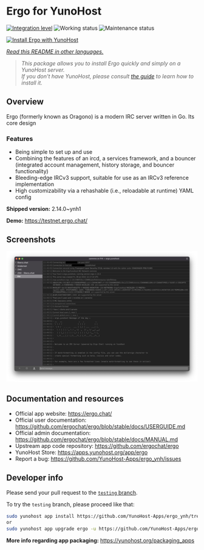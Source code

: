 <!--
N.B.: This README was automatically generated by <https://github.com/YunoHost/apps/tree/master/tools/readme_generator>
It shall NOT be edited by hand.
-->

# Ergo for YunoHost

[![Integration level](https://dash.yunohost.org/integration/ergo.svg)](https://ci-apps.yunohost.org/ci/apps/ergo/) ![Working status](https://ci-apps.yunohost.org/ci/badges/ergo.status.svg) ![Maintenance status](https://ci-apps.yunohost.org/ci/badges/ergo.maintain.svg)

[![Install Ergo with YunoHost](https://install-app.yunohost.org/install-with-yunohost.svg)](https://install-app.yunohost.org/?app=ergo)

*[Read this README in other languages.](./ALL_README.md)*

> *This package allows you to install Ergo quickly and simply on a YunoHost server.*  
> *If you don't have YunoHost, please consult [the guide](https://yunohost.org/install) to learn how to install it.*

## Overview

Ergo (formerly known as Oragono) is a modern IRC server written in Go. Its core design 

### Features

- Being simple to set up and use
- Combining the features of an ircd, a services framework, and a bouncer (integrated account management, history storage, and bouncer functionality)
- Bleeding-edge IRCv3 support, suitable for use as an IRCv3 reference implementation
- High customizability via a rehashable (i.e., reloadable at runtime) YAML config



**Shipped version:** 2.14.0~ynh1

**Demo:** <https://testnet.ergo.chat/>

## Screenshots

![Screenshot of Ergo](./doc/screenshots/textual.jpg)

## Documentation and resources

- Official app website: <https://ergo.chat/>
- Official user documentation: <https://github.com/ergochat/ergo/blob/stable/docs/USERGUIDE.md>
- Official admin documentation: <https://github.com/ergochat/ergo/blob/stable/docs/MANUAL.md>
- Upstream app code repository: <https://github.com/ergochat/ergo>
- YunoHost Store: <https://apps.yunohost.org/app/ergo>
- Report a bug: <https://github.com/YunoHost-Apps/ergo_ynh/issues>

## Developer info

Please send your pull request to the [`testing` branch](https://github.com/YunoHost-Apps/ergo_ynh/tree/testing).

To try the `testing` branch, please proceed like that:

```bash
sudo yunohost app install https://github.com/YunoHost-Apps/ergo_ynh/tree/testing --debug
or
sudo yunohost app upgrade ergo -u https://github.com/YunoHost-Apps/ergo_ynh/tree/testing --debug
```

**More info regarding app packaging:** <https://yunohost.org/packaging_apps>
